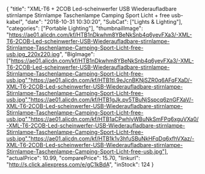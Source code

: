 {
	"title": "XML-T6 + 2COB Led-scheinwerfer USB Wiederaufladbare stirnlampe Stirnlampe Taschenlampe Camping Sport Licht + free usb-kabel",
	"date": "2018-10-31 10:30:20",
	"SubCat": ["Lights & Lighting"],
	"categories": ["Portable Lighting"],
	"thumbnailImage": "https://ae01.alicdn.com/kf/HTB1nDkwhm8YBeNkSnb4q6yevFXa3/-XML-T6-2COB-Led-scheinwerfer-USB-Wiederaufladbare-stirnlampe-Stirnlampe-Taschenlampe-Camping-Sport-Licht-free-usb.jpg_220x220.jpg",
	"BigImage": ["https://ae01.alicdn.com/kf/HTB1nDkwhm8YBeNkSnb4q6yevFXa3/-XML-T6-2COB-Led-scheinwerfer-USB-Wiederaufladbare-stirnlampe-Stirnlampe-Taschenlampe-Camping-Sport-Licht-free-usb.jpg","https://ae01.alicdn.com/kf/HTB1tI.9eJcnBKNjSZR0q6AFqFXaD/-XML-T6-2COB-Led-scheinwerfer-USB-Wiederaufladbare-stirnlampe-Stirnlampe-Taschenlampe-Camping-Sport-Licht-free-usb.jpg","https://ae01.alicdn.com/kf/HTB1gJk.pv5TBuNjSspcq6znGFXaV/-XML-T6-2COB-Led-scheinwerfer-USB-Wiederaufladbare-stirnlampe-Stirnlampe-Taschenlampe-Camping-Sport-Licht-free-usb.jpg","https://ae01.alicdn.com/kf/HTB1aCPwhlyWBuNkSmFPq6xguVXa0/-XML-T6-2COB-Led-scheinwerfer-USB-Wiederaufladbare-stirnlampe-Stirnlampe-Taschenlampe-Camping-Sport-Licht-free-usb.jpg","https://ae01.alicdn.com/kf/HTB1k1v3hfuSBuNkHFqDq6xfhVXaz/-XML-T6-2COB-Led-scheinwerfer-USB-Wiederaufladbare-stirnlampe-Stirnlampe-Taschenlampe-Camping-Sport-Licht-free-usb.jpg"],
	"actualPrice": 10.99,
	"comparePrice": 15.70,
	"linkurl": "http://s.click.aliexpress.com/e/gC1kBdA",
	"inStock": 124
}
